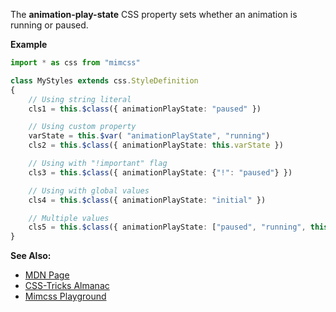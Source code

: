 The **animation-play-state** CSS property sets whether an animation is running or paused.

**Example**

```typescript
import * as css from "mimcss"

class MyStyles extends css.StyleDefinition
{
    // Using string literal
    cls1 = this.$class({ animationPlayState: "paused" })

    // Using custom property
    varState = this.$var( "animationPlayState", "running")
    cls2 = this.$class({ animationPlayState: this.varState })

    // Using with "!important" flag
    cls3 = this.$class({ animationPlayState: {"!": "paused"} })

    // Using with global values
    cls4 = this.$class({ animationPlayState: "initial" })

    // Multiple values
    cls5 = this.$class({ animationPlayState: ["paused", "running", this.varState] })
}
```

**See Also:**
- <a href="https://developer.mozilla.org/en-US/docs/Web/CSS/animation-direction" target="mdn">MDN Page</a>
- <a href="https://css-tricks.com/almanac/properties/a/animation" target="css-tricks">CSS-Tricks Almanac</a>
- <a href="https://www.mimcss.com/demo/playground.html?file=animations.tsx" target="playground">Mimcss Playground</a>

